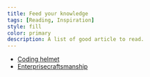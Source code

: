 ```yaml
---
title: Feed your knowledge
tags: [Reading, Inspiration]
style: fill
color: primary
description: A list of good article to read.
---
```



* [Coding helmet](http://codinghelmet.com/articles)
* [Enterprisecraftsmanship](https://enterprisecraftsmanship.com/)
